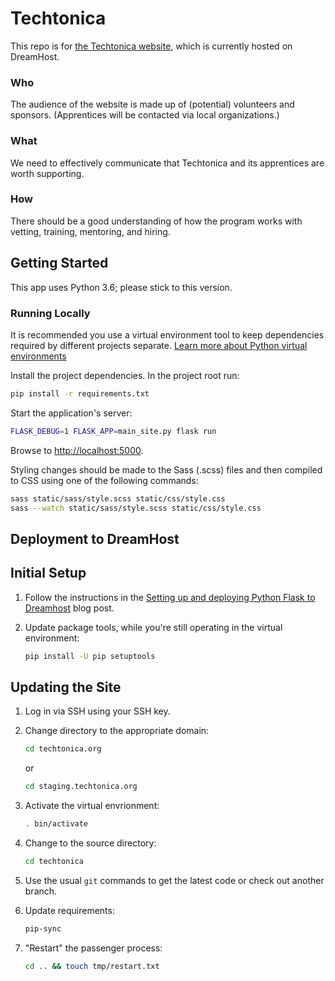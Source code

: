 # Techtonica

This repo is for [the Techtonica website](http://techtonica.org), which is currently hosted on DreamHost.

### Who

The audience of the website is made up of (potential) volunteers and sponsors. (Apprentices will be contacted via local organizations.)

### What

We need to effectively communicate that Techtonica and its apprentices are worth supporting.

### How

There should be a good understanding of how the program works with vetting, training, mentoring, and hiring.

## Getting Started

This app uses Python 3.6; please stick to this version.

### Running Locally

It is recommended you use a virtual environment tool to keep dependencies
required by different projects separate. [Learn more about Python virtual
environments](http://docs.python-guide.org/en/latest/dev/virtualenvs/)

Install the project dependencies. In the project root run:

```sh
pip install -r requirements.txt
```

Start the application's server:

```sh
FLASK_DEBUG=1 FLASK_APP=main_site.py flask run
```

Browse to <http://localhost:5000>.

Styling changes should be made to the Sass (.scss) files and then compiled to CSS using one of the following commands:

```sh
sass static/sass/style.scss static/css/style.css
sass --watch static/sass/style.scss static/css/style.css
```

## Deployment to DreamHost

## Initial Setup

1.  Follow the instructions in the [Setting up and deploying Python Flask to
    Dreamhost](https://mattcarrier.com/flask-dreamhost-setup/) blog post.

1.  Update package tools, while you're still operating in the virtual
    environment:

    ```sh
    pip install -U pip setuptools
    ```

## Updating the Site

1.  Log in via SSH using your SSH key.

1.  Change directory to the appropriate domain:

    ```sh
    cd techtonica.org
    ```

    or

    ```sh
    cd staging.techtonica.org
    ```

1.  Activate the virtual envrionment:

    ```sh
    . bin/activate
    ```

1.  Change to the source directory:

    ```sh
    cd techtonica
    ```

1.  Use the usual `git` commands to get the latest code or check out another
    branch.

1.  Update requirements:

    ```sh
    pip-sync
    ```

1.  "Restart" the passenger process:

    ```sh
    cd .. && touch tmp/restart.txt
    ```
